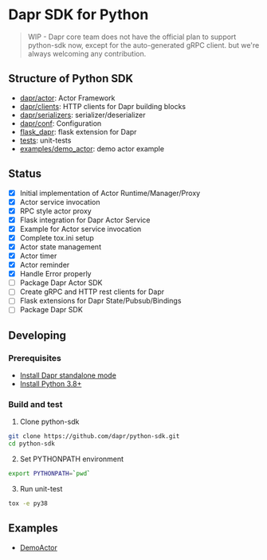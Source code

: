 # Dapr SDK for Python

> WIP - Dapr core team does not have the official plan to support python-sdk now, except for the auto-generated gRPC client. but we're always welcoming any contribution.

## Structure of Python SDK

* [dapr/actor](./dapr/actor): Actor Framework
* [dapr/clients](./dapr/clients): HTTP clients for Dapr building blocks
* [dapr/serializers](./dapr/serializers): serializer/deserializer
* [dapr/conf](./dapr/conf): Configuration
* [flask_dapr](./flask_dapr): flask extension for Dapr
* [tests](./tests/): unit-tests
* [examples/demo_actor](./examples/demo_actor): demo actor example

## Status

* [x] Initial implementation of Actor Runtime/Manager/Proxy
* [x] Actor service invocation
* [x] RPC style actor proxy
* [x] Flask integration for Dapr Actor Service
* [x] Example for Actor service invocation
* [x] Complete tox.ini setup
* [x] Actor state management
* [x] Actor timer
* [x] Actor reminder
* [x] Handle Error properly
* [ ] Package Dapr Actor SDK
* [ ] Create gRPC and HTTP rest clients for Dapr
* [ ] Flask extensions for Dapr State/Pubsub/Bindings
* [ ] Package Dapr SDK

## Developing

### Prerequisites

* [Install Dapr standalone mode](https://github.com/dapr/cli#install-dapr-on-your-local-machine-standalone)
* [Install Python 3.8+](https://www.python.org/downloads/)

### Build and test

1. Clone python-sdk

```bash
git clone https://github.com/dapr/python-sdk.git
cd python-sdk
```

2. Set PYTHONPATH environment

```bash
export PYTHONPATH=`pwd`
```

3. Run unit-test

```bash
tox -e py38
```

## Examples

* [DemoActor](./examples/demo_actor)
